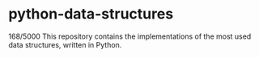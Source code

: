 # python-data-structures
 168/5000 This repository contains the implementations of the most used data structures, written in Python.
